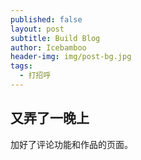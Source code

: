 ```yaml
---
published: false
layout: post
subtitle: Build Blog
author: Icebamboo
header-img: img/post-bg.jpg
tags:
  - 打招呼
---
```

## 又弄了一晚上

加好了评论功能和作品的页面。
